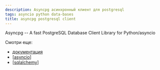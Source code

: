 ```yaml
---
description: Asyncpg асинхронный клиент для postgresql
tags: asyncio python data-bases
title: asyncpg postgresql client
---
```

Asyncpg -- A fast PostgreSQL Database Client Library for Python/asyncio

Смотри еще:

- [документация](https://github.com/MagicStack/asyncpg)
- [[asyncio]]
- [[sqlalchemy]]

[//begin]: # "Autogenerated link references for markdown compatibility"
[asyncio]: asyncio "Asyncio"
[sqlalchemy]: ../lists/sqlalchemy "Sqlalchemy"
[//end]: # "Autogenerated link references"